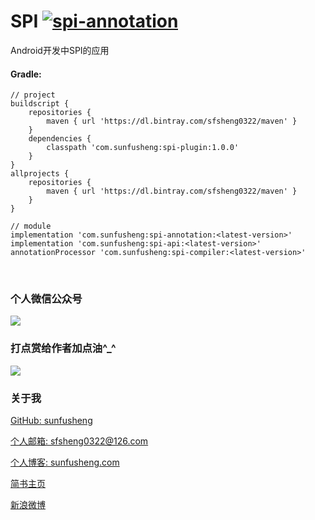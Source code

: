 # SPI [ ![spi-annotation](https://api.bintray.com/packages/sfsheng0322/maven/spi-annotation/images/download.svg) ](https://bintray.com/sfsheng0322/maven/spi-annotation/_latestVersion)

Android开发中SPI的应用

#### Gradle:

    // project
    buildscript {
        repositories {
            maven { url 'https://dl.bintray.com/sfsheng0322/maven' }
        }
        dependencies {
            classpath 'com.sunfusheng:spi-plugin:1.0.0'
        }
    }
    allprojects {
        repositories {
            maven { url 'https://dl.bintray.com/sfsheng0322/maven' }
        }
    }

    // module
    implementation 'com.sunfusheng:spi-annotation:<latest-version>'
    implementation 'com.sunfusheng:spi-api:<latest-version>'
    annotationProcessor 'com.sunfusheng:spi-compiler:<latest-version>'

<br/>

### 个人微信公众号

<img src="http://ourvm0t8d.bkt.clouddn.com/wx_gongzhonghao.png">

<br/>

### 打点赏给作者加点油^_^

<img src="http://ourvm0t8d.bkt.clouddn.com/wx_shoukuanma.png" >

<br/>

### 关于我

[GitHub: sunfusheng](https://github.com/sunfusheng)

[个人邮箱: sfsheng0322@126.com](https://mail.126.com/)

[个人博客: sunfusheng.com](http://sunfusheng.com/)

[简书主页](http://www.jianshu.com/users/88509e7e2ed1/latest_articles)

[新浪微博](http://weibo.com/u/3852192525)